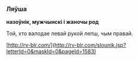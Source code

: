### Ляўша
**назоўнік, мужчынскі і жаночы род**

Той, хто валодае левай рукой лепш, чым правай.

<a rel="author">[http://rv-blr.com/](http://rv-blr.com/slounik.jsp?letterId=0&maskId=0&pageId=1583)</a>

